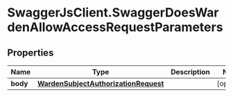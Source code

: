 # SwaggerJsClient.SwaggerDoesWardenAllowAccessRequestParameters

## Properties
Name | Type | Description | Notes
------------ | ------------- | ------------- | -------------
**body** | [**WardenSubjectAuthorizationRequest**](WardenSubjectAuthorizationRequest.md) |  | [optional] 


